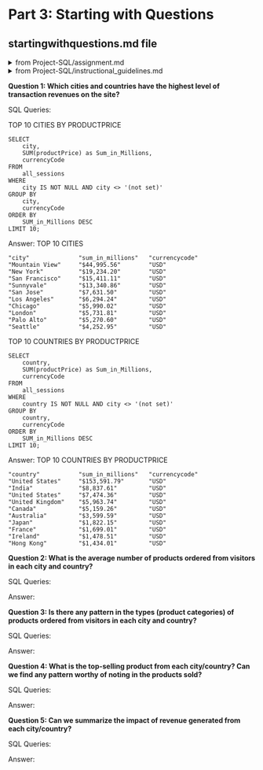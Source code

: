 # Part 3: Starting with Questions
## startingwithquestions.md file
<details>
<summary>from Project-SQL/assignment.md</summary>

This database provides data on revenue by product as well as data on how each visitor to the site interacted with the products (when they visited, where they were based, how many pages they viewed, how long they stayed on the site, and the number of transactions they entered).

In the starting_with_questions.md file there are 5 questions you need to answer using the data. For each question, be sure to include: The queries you used to answer the question The answer to the question
</details>

<details>
<summary>from Project-SQL/instructional_guidelines.md</summary>

Provide the answer to the 5 questions and the queries used to answer each question

Answer the following questions and provide the SQL queries used to find the answer.
</details>
    
**Question 1: Which cities and countries have the highest level of transaction revenues on the site?**


SQL Queries:

TOP 10 CITIES BY PRODUCTPRICE
```
SELECT 
    city, 
    SUM(productPrice) as Sum_in_Millions, 
    currencyCode 
FROM 
    all_sessions 
WHERE 
    city IS NOT NULL AND city <> '(not set)'
GROUP BY 
    city, 
    currencyCode 
ORDER BY 
    SUM_in_Millions DESC 
LIMIT 10;
```


Answer:
TOP 10 CITIES
```
"city"	            "sum_in_millions"	"currencycode"
"Mountain View"	    "$44,995.56"	    "USD"
"New York"	        "$19,234.20"	    "USD"
"San Francisco"	    "$15,411.11"	    "USD"
"Sunnyvale"	        "$13,340.86"	    "USD"
"San Jose"	        "$7,631.50"	        "USD"
"Los Angeles"	    "$6,294.24"	        "USD"
"Chicago"	        "$5,990.02"	        "USD"
"London"	        "$5,731.81"	        "USD"
"Palo Alto"	        "$5,270.60"	        "USD"
"Seattle"	        "$4,252.95"	        "USD"
```

TOP 10 COUNTRIES BY PRODUCTPRICE
```
SELECT 
    country, 
    SUM(productPrice) as Sum_in_Millions, 
    currencyCode 
FROM 
    all_sessions 
WHERE 
    country IS NOT NULL AND city <> '(not set)'
GROUP BY 
    country, 
    currencyCode 
ORDER BY 
    SUM_in_Millions DESC 
LIMIT 10;
```

Answer:
TOP 10 COUNTRIES BY PRODUCTPRICE
```
"country"	        "sum_in_millions"	"currencycode"
"United States"	    "$153,591.79"	    "USD"
"India"	            "$8,837.61"	        "USD"
"United States"	    "$7,474.36"	        "USD"
"United Kingdom"	"$5,963.74"	        "USD"
"Canada"	        "$5,159.26"	        "USD"
"Australia"	        "$3,599.59"	        "USD"
"Japan"	            "$1,822.15"	        "USD"
"France"	        "$1,699.01"	        "USD"
"Ireland"	        "$1,478.51"	        "USD"
"Hong Kong"	        "$1,434.01"	        "USD"
```



**Question 2: What is the average number of products ordered from visitors in each city and country?**


SQL Queries:



Answer:





**Question 3: Is there any pattern in the types (product categories) of products ordered from visitors in each city and country?**


SQL Queries:



Answer:





**Question 4: What is the top-selling product from each city/country? Can we find any pattern worthy of noting in the products sold?**


SQL Queries:



Answer:





**Question 5: Can we summarize the impact of revenue generated from each city/country?**

SQL Queries:



Answer:







